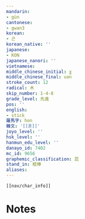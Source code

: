 ```yaml
---
mandarin:
- gùn
cantonese:
- gwan3
korean:
- 곤
korean_native: ''
japanese:
- KON
japanese_nanori: ''
vietnamese:
middle_chinese_initial: ɣ
middle_chinese_final: uən
stroke_count: 12
radical: 木
skip_number: 1-4-8
grade_level: 先進
pos: ''
english:
- stick
羅馬字: hon
韓文: '[[혼]]'
joyo_level: ''
hsk_level: ''
hanmun_edu_level: ''
danayo_id: 7402
mc_id: 9656
graphemic_classification: 昆
stand_in: 棍棒
aliases:
---
```

```meta-bind-embed
[[nav/char_info]]
```

# Notes
